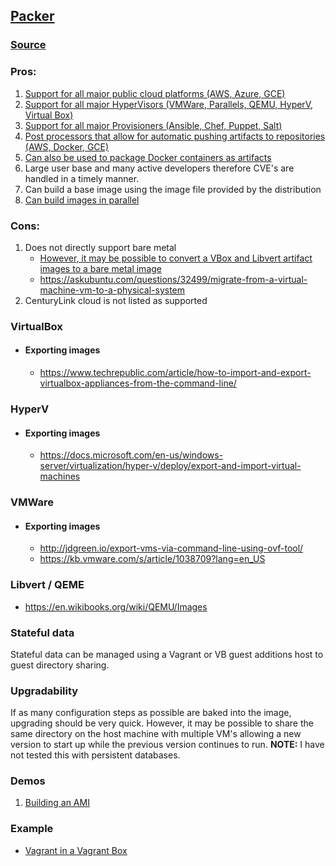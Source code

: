 ## [Packer](https://www.packer.io/)

### [Source](https://github.com/hashicorp/packer)

### Pros:
1. [Support for all major public cloud platforms (AWS, Azure, GCE)](https://www.packer.io/docs/builders/index.html)
2. [Support for all major HyperVisors (VMWare, Parallels, QEMU, HyperV, Virtual Box)](https://www.packer.io/docs/builders/index.html)
3. [Support for all major Provisioners (Ansible, Chef, Puppet, Salt)](https://www.packer.io/docs/provisioners/index.html)
4. [Post processors that allow for automatic pushing artifacts to repositories (AWS, Docker, GCE)](https://www.packer.io/docs/post-processors/index.html)
5. [Can also be used to package Docker containers as artifacts](https://www.packer.io/docs/builders/docker.html)
6. Large user base and many active developers therefore CVE's are handled in a timely manner.
7. Can build a base image using the image file provided by the distribution
8. [Can build images in parallel](https://www.packer.io/intro/getting-started/parallel-builds.html)


### Cons:
1. Does not directly support bare metal
    - [However, it may be possible to convert a VBox and Libvert artifact images to a bare metal image](https://github.com/viralpoetry/packer-bare-metal)
    - https://askubuntu.com/questions/32499/migrate-from-a-virtual-machine-vm-to-a-physical-system
2. CenturyLink cloud is not listed as supported

### VirtualBox
- #### Exporting images
    - https://www.techrepublic.com/article/how-to-import-and-export-virtualbox-appliances-from-the-command-line/

### HyperV
- #### Exporting images
    - https://docs.microsoft.com/en-us/windows-server/virtualization/hyper-v/deploy/export-and-import-virtual-machines

### VMWare
- #### Exporting images
    - http://jdgreen.io/export-vms-via-command-line-using-ovf-tool/
    - https://kb.vmware.com/s/article/1038709?lang=en_US

### Libvert / QEME
- https://en.wikibooks.org/wiki/QEMU/Images

### Stateful data
Stateful data can be managed using a Vagrant or VB guest additions host to guest directory sharing.

### Upgradability
If as many configuration steps as possible are baked into the image, upgrading should be very quick. 
However, it may be possible to share the same directory on the host machine with multiple VM's allowing a new version to start up while the previous version continues to run.
**NOTE:** I have not tested this with persistent databases.

### Demos
1. [Building an AMI](https://www.packer.io/intro/getting-started/build-image.html)

### Example
- [Vagrant in a Vagrant Box](https://github.com/HauptJ/Vagrant-CentOS-7-HyperV-Gen-2)